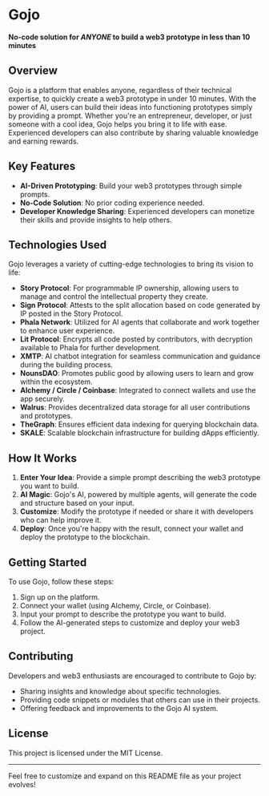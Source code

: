 # Gojo

**No-code solution for *ANYONE* to build a web3 prototype in less than 10 minutes**

## Overview

Gojo is a platform that enables anyone, regardless of their technical expertise, to quickly create a web3 prototype in under 10 minutes. With the power of AI, users can build their ideas into functioning prototypes simply by providing a prompt. Whether you're an entrepreneur, developer, or just someone with a cool idea, Gojo helps you bring it to life with ease. Experienced developers can also contribute by sharing valuable knowledge and earning rewards.

## Key Features

- **AI-Driven Prototyping**: Build your web3 prototypes through simple prompts.
- **No-Code Solution**: No prior coding experience needed.
- **Developer Knowledge Sharing**: Experienced developers can monetize their skills and provide insights to help others.
  
## Technologies Used

Gojo leverages a variety of cutting-edge technologies to bring its vision to life:

- **Story Protocol**: For programmable IP ownership, allowing users to manage and control the intellectual property they create.
- **Sign Protocol**: Attests to the split allocation based on code generated by IP posted in the Story Protocol.
- **Phala Network**: Utilized for AI agents that collaborate and work together to enhance user experience.
- **Lit Protocol**: Encrypts all code posted by contributors, with decryption available to Phala for further development.
- **XMTP**: AI chatbot integration for seamless communication and guidance during the building process.
- **NounsDAO**: Promotes public good by allowing users to learn and grow within the ecosystem.
- **Alchemy / Circle / Coinbase**: Integrated to connect wallets and use the app securely.
- **Walrus**: Provides decentralized data storage for all user contributions and prototypes.
- **TheGraph**: Ensures efficient data indexing for querying blockchain data.
- **SKALE**: Scalable blockchain infrastructure for building dApps efficiently.

## How It Works

1. **Enter Your Idea**: Provide a simple prompt describing the web3 prototype you want to build.
2. **AI Magic**: Gojo's AI, powered by multiple agents, will generate the code and structure based on your input.
3. **Customize**: Modify the prototype if needed or share it with developers who can help improve it.
4. **Deploy**: Once you're happy with the result, connect your wallet and deploy the prototype to the blockchain.

## Getting Started

To use Gojo, follow these steps:

1. Sign up on the platform.
2. Connect your wallet (using Alchemy, Circle, or Coinbase).
3. Input your prompt to describe the prototype you want to build.
4. Follow the AI-generated steps to customize and deploy your web3 project.

## Contributing

Developers and web3 enthusiasts are encouraged to contribute to Gojo by:

- Sharing insights and knowledge about specific technologies.
- Providing code snippets or modules that others can use in their projects.
- Offering feedback and improvements to the Gojo AI system.

## License

This project is licensed under the MIT License.

---

Feel free to customize and expand on this README file as your project evolves!
